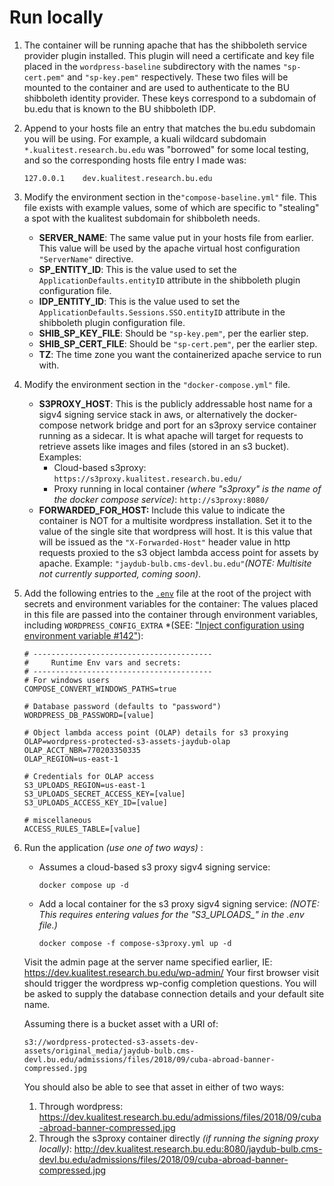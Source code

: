 # Run locally

1. The container will be running apache that has the shibboleth service provider plugin installed.
   This plugin will need a certificate and key file placed in the `wordpress-baseline` subdirectory with the names `"sp-cert.pem"` and `"sp-key.pem"` respectively. These two files will be mounted to the container and are used to authenticate to the BU shibboleth identity provider. These keys correspond to a subdomain of bu.edu that is known to the BU shibboleth IDP.

2. Append to your hosts file an entry that matches the bu.edu subdomain you will be using.
   For example, a kuali wildcard subdomain `*.kualitest.research.bu.edu` was "borrowed" for some local testing, and so the corresponding hosts file entry I made was:

   ```
   127.0.0.1	dev.kualitest.research.bu.edu
   ```

3. Modify the environment section in the`"compose-baseline.yml"` file.
   This file exists with example values, some of which are specific to "stealing" a spot with the kualitest subdomain for shibboleth needs.

   - **SERVER_NAME**: The same value put in your hosts file from earlier. This value will be used by the apache virtual host configuration `"ServerName"` directive.
   - **SP_ENTITY_ID**: This is the value used to set the `ApplicationDefaults.entityID` attribute in the shibboleth plugin configuration file.
   - **IDP_ENTITY_ID**: This is the value used to set the `ApplicationDefaults.Sessions.SSO.entityID` attribute in the shibboleth plugin configuration file.
   - **SHIB_SP_KEY_FILE**: Should be `"sp-key.pem"`, per the earlier step.
   - **SHIB_SP_CERT_FILE**: Should be `"sp-cert.pem"`, per the earlier step.
   - **TZ**: The time zone you want the containerized apache service to run with.

4. Modify the environment section in the `"docker-compose.yml"` file.

   - **S3PROXY_HOST**: This is the publicly addressable host name for a sigv4 signing service stack in aws, or alternatively the docker-compose network bridge and port for an s3proxy service container running as a sidecar. It is what apache will target for requests to retrieve assets like images and files (stored in an s3 bucket).  
     Examples: 
     - Cloud-based s3proxy:
       `https://s3proxy.kualitest.research.bu.edu/` 
     - Proxy running in local container *(where "s3proxy" is the name of the docker compose service)*:
       `http://s3proxy:8080/`
   - **FORWARDED_FOR_HOST:** Include this value to indicate the container is NOT for a multisite wordpress installation. Set it to the value of the single site that wordpress will host. It is this value that will be issued as the `"X-Forwarded-Host"` header value in http requests proxied to the s3 object lambda access point for assets by apache. Example: `"jaydub-bulb.cms-devl.bu.edu"`*(NOTE: Multisite not currently supported, coming soon)*.

5. Add the following entries to the [`.env`](https://docs.docker.com/compose/environment-variables/set-environment-variables/#substitute-with-an-env-file) file at the root of the project with secrets and environment variables for the container:
   The values placed in this file are passed into the container through environment variables, including `WORDPRESS_CONFIG_EXTRA`  *(SEE: ["Inject configuration using environment variable #142"](https://github.com/docker-library/wordpress/pull/142)):

   ```
   # ----------------------------------------
   #     Runtime Env vars and secrets:
   # ----------------------------------------
   # For windows users
   COMPOSE_CONVERT_WINDOWS_PATHS=true
   
   # Database password (defaults to "password")
   WORDPRESS_DB_PASSWORD=[value]
   
   # Object lambda access point (OLAP) details for s3 proxying
   OLAP=wordpress-protected-s3-assets-jaydub-olap
   OLAP_ACCT_NBR=770203350335
   OLAP_REGION=us-east-1
   
   # Credentials for OLAP access
   S3_UPLOADS_REGION=us-east-1
   S3_UPLOADS_SECRET_ACCESS_KEY=[value]
   S3_UPLOADS_ACCESS_KEY_ID=[value]
   
   # miscellaneous
   ACCESS_RULES_TABLE=[value]
   
   ```
   
6. Run the application *(use one of two ways)* :

   - Assumes a cloud-based s3 proxy sigv4 signing service:
   
      ```
      docker compose up -d
      ```
   
   - Add a local container for the s3 proxy sigv4 signing service:
      *(NOTE: This requires entering values for the "S3_UPLOADS_" in the .env file.)*
   
      ```
      docker compose -f compose-s3proxy.yml up -d
      ```
   
   Visit the admin page at the server name specified earlier, IE: https://dev.kualitest.research.bu.edu/wp-admin/
   Your first browser visit should trigger the wordpress wp-config completion questions.
   You will be asked to supply the database connection details and your default site name.
   
   Assuming there is a bucket asset with a URI of:
   
   ```
   s3://wordpress-protected-s3-assets-dev-assets/original_media/jaydub-bulb.cms-devl.bu.edu/admissions/files/2018/09/cuba-abroad-banner-compressed.jpg
   ```
   
   You should also be able to see that asset in either of two ways: 
   
   1. Through wordpress:
      https://dev.kualitest.research.bu.edu/admissions/files/2018/09/cuba-abroad-banner-compressed.jpg
   2. Through the s3proxy container directly *(if running the signing proxy locally)*:
      http://dev.kualitest.research.bu.edu:8080/jaydub-bulb.cms-devl.bu.edu/admissions/files/2018/09/cuba-abroad-banner-compressed.jpg
